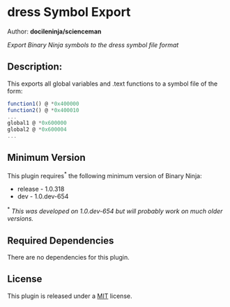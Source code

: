 # dress Symbol Export
Author: **docileninja/scienceman**

_Export Binary Ninja symbols to the dress symbol file format_

## Description:

This exports all global variables and .text functions to a symbol file of the form:

``` javascript
function1() @ *0x400000
function2() @ *0x400010
...
global1 @ *0x600000
global2 @ *0x600004
...
```

## Minimum Version

This plugin requires<sup>*</sup> the following minimum version of Binary Ninja:

 * release - 1.0.318
 * dev - 1.0.dev-654

<sup>*</sup> *This was developed on 1.0.dev-654 but will probably work on much older versions.*

## Required Dependencies

There are no dependencies for this plugin.

## License

This plugin is released under a [MIT](/LICENSE) license.

